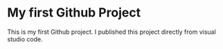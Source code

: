 # My first Github Project
This is my first Github project. I published this project directly from visual studio code.